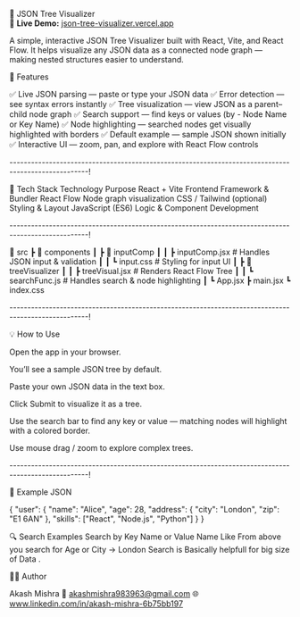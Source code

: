 

📘 JSON Tree Visualizer  
🔗 **Live Demo:** [json-tree-visualizer.vercel.app](https://visualizer-brown-seven.vercel.app/)

A simple, interactive JSON Tree Visualizer built with React, Vite, and React Flow.
It helps visualize any JSON data as a connected node graph — making nested structures easier to understand.


🚀 Features

✅ Live JSON parsing — paste or type your JSON data
✅ Error detection — see syntax errors instantly
✅ Tree visualization — view JSON as a parent–child node graph
✅ Search support — find keys or values (by - Node Name or Key Name)
✅ Node highlighting — searched nodes get visually highlighted with borders
✅ Default example — sample JSON shown initially
✅ Interactive UI — zoom, pan, and explore with React Flow controls

----------------------------------------------------------------------------------------------------!


🧩 Tech Stack
Technology	Purpose
React + Vite	Frontend Framework & Bundler
React Flow	Node graph visualization
CSS / Tailwind (optional)	Styling & Layout
JavaScript (ES6)	Logic & Component Development

----------------------------------------------------------------------------------------------------!

📁 src
 ┣ 📂 components
 ┃ ┣ 📂 inputComp
 ┃ ┃ ┣ inputComp.jsx         # Handles JSON input & validation
 ┃ ┃ ┗ input.css             # Styling for input UI
 ┃ ┣ 📂 treeVisualizer
 ┃ ┃ ┣ treeVisual.jsx        # Renders React Flow Tree
 ┃ ┃ ┗ searchFunc.js         # Handles search & node highlighting
 ┃ ┗ App.jsx
 ┣ main.jsx
 ┗ index.css

----------------------------------------------------------------------------------------------------!


💡 How to Use

Open the app in your browser.

You’ll see a sample JSON tree by default.

Paste your own JSON data in the text box.

Click Submit to visualize it as a tree.

Use the search bar to find any key or value — matching nodes will highlight with a colored border.

Use mouse drag / zoom to explore complex trees.

----------------------------------------------------------------------------------------------------!

🧠 Example JSON

{
  "user": {
    "name": "Alice",
    "age": 28,
    "address": {
      "city": "London",
      "zip": "E1 6AN"
    },
    "skills": ["React", "Node.js", "Python"]
  }
}


🔍 Search Examples
  Search by Key Name or Value Name 
  Like From above you search for Age or City -> London
  Search is Basically helpfull for big size of Data .



  👨‍💻 Author

Akash Mishra
📧 akashmishra983963@gmail.com
🌐 www.linkedin.com/in/akash-mishra-6b75bb197
